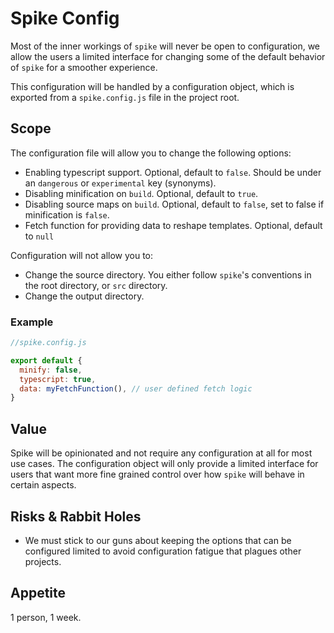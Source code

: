 # Spike Config

Most of the inner workings of `spike` will never be open to configuration, we
allow the users a limited interface for changing some of the default behavior of
`spike` for a smoother experience.

This configuration will be handled by a configuration object, which is exported
from a `spike.config.js` file in the project root.

## Scope

The configuration file will allow you to change the following options:

- Enabling typescript support. Optional, default to `false`. Should be under an `dangerous` or `experimental` key (synonyms).
- Disabling minification on `build`. Optional, default to `true`.
- Disabling source maps on `build`. Optional, default to `false`, set to false if minification is `false`.
- Fetch function for providing data to reshape templates. Optional, default to
    `null`
    
Configuration will not allow you to:

- Change the source directory. You either follow `spike`'s conventions in the root directory, or `src` directory.
- Change the output directory.

### Example
```js
//spike.config.js

export default {
  minify: false,
  typescript: true,
  data: myFetchFunction(), // user defined fetch logic
}
```

## Value

Spike will be opinionated and not require any configuration at all for most use
cases. The configuration object will only provide a limited interface for users
that want more fine grained control over how `spike` will behave in certain aspects.

## Risks & Rabbit Holes

- We must stick to our guns about keeping the options that can be configured
    limited to avoid configuration fatigue that plagues other projects.

## Appetite

1 person, 1 week.
